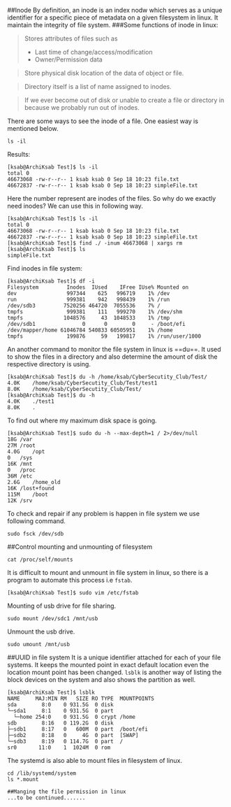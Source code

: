 ##Inode
By definition, an inode is an index nodw which serves as a unique identifier for a specific piece of metadata on a given filesystem in linux. It maintain the integrity of file system.
###Some functions of inode in linux:
>Stores attributes of files such as 
>- Last time of change/access/modification
>- Owner/Permission data

>Store physical disk location of the data of object or file.

>Directory itself is a list of name assigned to inodes.

>If we ever become out of disk or unable to create a file or directory in because we probably run out of inodes.

There are some ways to see the inode of a file. One easiest way is mentioned below.
```
ls -il
```
Results:
```
[ksab@ArchiKsab Test]$ ls -il
total 0
46673068 -rw-r--r-- 1 ksab ksab 0 Sep 18 10:23 file.txt
46672837 -rw-r--r-- 1 ksab ksab 0 Sep 18 10:23 simpleFile.txt
```
Here the number represent are inodes of the files.
So why do we exactly need inodes? We can use this in following way.
```
[ksab@ArchiKsab Test]$ ls -il
total 0
46673068 -rw-r--r-- 1 ksab ksab 0 Sep 18 10:23 file.txt
46672837 -rw-r--r-- 1 ksab ksab 0 Sep 18 10:23 simpleFile.txt
[ksab@ArchiKsab Test]$ find ./ -inum 46673068 | xargs rm 
[ksab@ArchiKsab Test]$ ls
simpleFile.txt
```
Find inodes in file system:
```
[ksab@ArchiKsab Test]$ df -i
Filesystem         Inodes  IUsed    IFree IUse% Mounted on
dev                997344    625   996719    1% /dev
run                999381    942   998439    1% /run
/dev/sdb3         7520256 464720  7055536    7% /
tmpfs              999381    111   999270    1% /dev/shm
tmpfs             1048576     43  1048533    1% /tmp
/dev/sdb1               0      0        0     - /boot/efi
/dev/mapper/home 61046784 540833 60505951    1% /home
tmpfs              199876     59   199817    1% /run/user/1000
```
 An another command to monitor the file system in linux is ==du==. It used to show the files in a directory and also determine the amount of disk the respective directory is using.
 ```
 [ksab@ArchiKsab Test]$ du -h /home/ksab/CyberSecutity_Club/Test/
4.0K	/home/ksab/CyberSecutity_Club/Test/test1
8.0K	/home/ksab/CyberSecutity_Club/Test/
[ksab@ArchiKsab Test]$ du -h
4.0K	./test1
8.0K	.
 ```
To find out where my maximum disk space is going.
```
[ksab@ArchiKsab Test]$ sudo du -h --max-depth=1 / 2>/dev/null
18G	/var
27M	/root
4.0G	/opt
0	/sys
16K	/mnt
0	/proc
36M	/etc
2.6G	/home_old
16K	/lost+found
115M	/boot
12K	/srv
```
To check and repair if any problem is happen in file system we use following command.
```
sudo fsck /dev/sdb
```
##Control mounting and unmounting of filesystem
 ```
 cat /proc/self/mounts
 ```
 It is difficult to mount and unmount in file system in linux, so there is a program to automate this process i.e `fstab`.
 ```
 [ksab@ArchiKsab Test]$ sudo vim /etc/fstab
 ```
 Mounting of usb drive for file sharing.
 ```
 sudo mount /dev/sdc1 /mnt/usb
 ```
 Unmount the usb drive.
 ```
 sudo umount /mnt/usb
```
##UUID in file system
It is a unique identifier attached for each of your file systems. It keeps the mounted point in exact default location even the location mount point has been changed. 
`lsblk` is another way of listing the block devices on the system and also shows the partition as well.
```
[ksab@ArchiKsab Test]$ lsblk
NAME     MAJ:MIN RM   SIZE RO TYPE  MOUNTPOINTS
sda        8:0    0 931.5G  0 disk  
└─sda1     8:1    0 931.5G  0 part  
  └─home 254:0    0 931.5G  0 crypt /home
sdb        8:16   0 119.2G  0 disk  
├─sdb1     8:17   0   600M  0 part  /boot/efi
├─sdb2     8:18   0     4G  0 part  [SWAP]
└─sdb3     8:19   0 114.7G  0 part  /
sr0       11:0    1  1024M  0 rom   
```
The systemd is also able to mount files in filesystem of linux.
```
cd /lib/systemd/system
ls *.mount

##Manging the file permission in linux
...to be continued.......